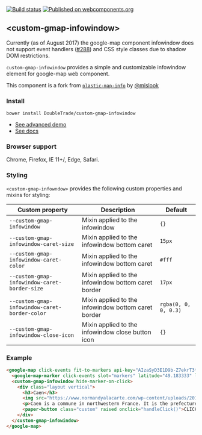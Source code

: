 [![Build status](https://travis-ci.org/DoubleTrade/custom-scrollbar.svg?branch=master)](https://travis-ci.org/DoubleTrade/custom-gmap-infowindow)
[![Published on webcomponents.org](https://img.shields.io/badge/webcomponents.org-published-blue.svg)](https://www.webcomponents.org/element/doubletrade/custom-gmap-infowindow)

## &lt;custom-gmap-infowindow&gt;

Currently (as of August 2017) the google-map component infowindow does not support event handlers ([#288](https://github.com/GoogleWebComponents/google-map/issues/288)) and CSS style classes due to shadow DOM restrictions.

`custom-gmap-infowindow` provides a simple and customizable infowindow element for google-map web component.

This component is a fork from [`plastic-map-info`](https://github.com/mlisook/plastic-map-info) by [@mislook](https://github.com/mlisook)

### Install

`bower install DoubleTrade/custom-gmap-infowindow`

- [See advanced demo](https://doubletrade.github.io/custom-gmap-infowindow/components/custom-gmap-infowindow/#/elements/custom-gmap-infowindow/demos/demo/index.html)
- [See docs](https://doubletrade.github.io/custom-gmap-infowindow/components/custom-gmap-infowindow/#/elements/CustomGmapInfowindow)


### Browser support

Chrome, Firefox, IE 11+/, Edge, Safari.


### Styling

`<custom-gmap-infowndow>` provides the following custom properties and mixins for styling:

Custom property                              | Description                                         | Default
---------------------------------------------|-----------------------------------------------------|----------
`--custom-gmap-infowindow`                   | Mixin applied to the infowindow                     | `{}`
`--custom-gmap-infowindow-caret-size`        | Mixin applied to the infowindow bottom caret        | `15px`
`--custom-gmap-infowindow-caret-color`       | Mixin applied to the infowindow bottom caret        | `#fff`
`--custom-gmap-infowindow-caret-border-size` | Mixin applied to the infowindow bottom caret border | `17px`
`--custom-gmap-infowindow-caret-border-color`| Mixin applied to the infowindow bottom caret border | `rgba(0, 0, 0, 0.3)`
`--custom-gmap-infowindow-close-icon`        | Mixin applied to the infowindow close button icon   | `{}`


### Example
<!---
```
<custom-element-demo>
  <template>
    <script src="../webcomponentsjs/webcomponents-lite.js"></script>
    <link rel="import" href="custom-gmap-infowindow.html">
    <link rel="import" href="../google-map/google-map.html">
    <link rel="import" href="../paper-button/paper-button.html">
    <style is="custom-style">
      google-map {
        height: 500px;
        width: 100%;
      }

      custom-gmap-infowindow  paper-button {
        background: var(--primary-color);
        color: #fff;
        width: 100%;
        margin: 0;
      }

      custom-gmap-infowindow h3 {
        margin: 0 0 5px 0;
      }

    </style>
    <script>
    document.addEventListener('google-map-marker-click', (event) => {
      document.querySelector('custom-gmap-infowindow').showInfoWindow(event.srcElement.marker);
    });

    function handleClick() {
      alert('Event handler is working, yo !');
    }
    </script>
    <next-code-block></next-code-block>
  </template>
</custom-element-demo>
```
-->
```html
<google-map click-events fit-to-markers api-key="AIzaSyD3E1D9b-Z7ekrT3tbhl_dy8DCXuIuDDRc">
  <google-map-marker click-events slot="markers" latitude="49.183333" longitude="-0.350000"></google-map-marker>
  <custom-gmap-infowindow hide-marker-on-click>
    <div class="layout vertical">
      <h3>Caen</h3>
      <img src="https://www.normandyalacarte.com/wp-content/uploads/2016/05/880px-Normandie_Calvados_Caen1_tango7174-300x100.jpg" width="300" height="100">
      <p>Caen is a commune in northwestern France. It is the prefecture of the Calvados department. The city proper has 108,365 inhabitants (as of 2012), while its urban area has 420,000, making Caen the largest city in former Lower Normandy.</p>
      <paper-button class="custom" raised onclick="handleClick()">CLICK ME !</paper-button>
    </div>
  </custom-gmap-infowindow>
</google-map>
```